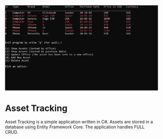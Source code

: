 ![Asset Tracking](/Asset_Tracking.png "Asset Tracking")
<!-- ABOUT THE PROJECT -->
# Asset Tracking
Asset Tracking is a simple application written in C#. Assets are stored in a database using Entity Framework Core. The application handles FULL CRUD.